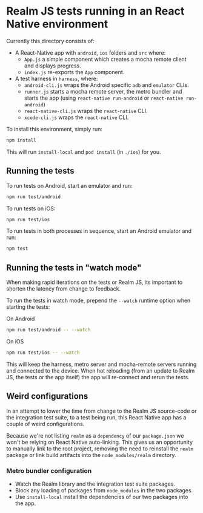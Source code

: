 # Realm JS tests running in an React Native environment

Currently this directory consists of:
- A React-Native app with `android`, `ios` folders and `src` where:
  - `App.js` a simple component which creates a mocha remote client and displays progress.
  - `index.js` re-exports the `App` component.
- A test harness in `harness`, where:
  - `android-cli.js` wraps the Android specific `adb` and `emulator` CLIs.
  - `runner.js` starts a mocha remote server, the metro bundler and starts the app (using `react-native run-android` or `react-native run-android`)
  - `react-native-cli.js` wraps the `react-native` CLI.
  - `xcode-cli.js` wraps the `react-native` CLI.

To install this environment, simply run:

```bash
npm install
```

This will run `install-local` and `pod install` (in `./ios`) for you.

## Running the tests

To run tests on Android, start an emulator and run:

```bash
npm run test/android
```

To run tests on iOS:

```bash
npm run test/ios
```

To run tests in both processes in sequence, start an Android emulator and run:

```bash
npm test
```

## Running the tests in "watch mode"

When making rapid iterations on the tests or Realm JS, its important to shorten the latency from change to feedback.

To run the tests in watch mode, prepend the `--watch` runtime option when starting the tests:

On Android

```bash
npm run test/android -- --watch
```

On iOS

```bash
npm run test/ios -- --watch
```

This will keep the harness, metro server and mocha-remote servers running and connected to the device. When hot reloading (from an update to Realm JS, the tests or the app itself) the app will re-connect and rerun the tests.

## Weird configurations

In an attempt to lower the time from change to the Realm JS source-code or the integration test suite, to a test being run, this React Native app has a couple of weird configurations.

Because we're not listing `realm` as a `dependency` of our `package.json` we won't be relying on React Native auto-linking.
This gives us an opportunity to manually link to the root project, removing the need to reinstall the `realm` package or link build artifacts into the `node_modules/realm` directory.

### Metro bundler configuration

- Watch the Realm library and the integration test suite packages.
- Block any loading of packages from `node_modules` in the two packages.
- Use `install-local` install the dependencies of our two packages into the app.
